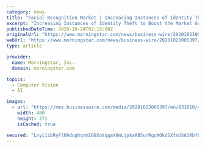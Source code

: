 ```yaml
---
category: news
title: "Facial Recognition Market | Increasing Instances of Identity Theft to Boost the Market Growth | Technavio"
excerpt: "Increasing Instances of Identity Theft to Boost the Market Growth \\| Technavio. The global facial recognition market size is poised to grow by USD 3.35"
publishedDateTime: 2020-10-24T02:15:00Z
originalUrl: "https://www.morningstar.com/news/business-wire/20201023005397/facial-recognition-market-increasing-instances-of-identity-theft-to-boost-the-market-growth-technavio"
webUrl: "https://www.morningstar.com/news/business-wire/20201023005397/facial-recognition-market-increasing-instances-of-identity-theft-to-boost-the-market-growth-technavio"
type: article

provider:
  name: Morningstar, Inc.
  domain: morningstar.com

topics:
  - Computer Vision
  - AI

images:
  - url: "https://mms.businesswire.com/media/20201023005397/en/833010/4/IRTNTR44231.jpg"
    width: 480
    height: 271
    isCached: true

secured: "Lnyi1ibRyFl09dughqnmI08XotqgaX9mLjpkaRB5urRqoAOkdSXtsUSA5RbfLLRDWZ+lwfTnpJAgrjP9ih/thPPC2le3bvL3qGXa3lR/OL/ot0ok8PSEf9pw2u1qjr1WeE2KBouMjaDt3qhedVstXW4Nas5LIahD4x6eIibUfqOLTQrzI4bdOef6E7uiiqSEZSexNEVnS32/CTyG6cg9SpITSLLA6OHyQTeNh9OXMuyrscCykrnqVg1LCIdnLIRhCoC/4iwXjl9PcA7a7nyNUsp6dM4yq87yfZcPg+l4izK+ITgPz5prSBtB3IlFufJgZ/k20XKvr2PXZmtxWUOcQbQ9EHU4QB/TVc3Xof1VSRI=;BxXE3kdr8xLPa5pBlszmnA=="
---
```


